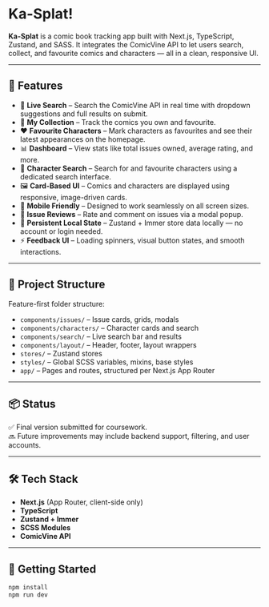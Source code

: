 # Ka-Splat!

**Ka-Splat** is a comic book tracking app built with Next.js, TypeScript, Zustand, and SASS. It integrates the ComicVine API to let users search, collect, and favourite comics and characters — all in a clean, responsive UI.

---

## 🚀 Features

- 🔎 **Live Search** – Search the ComicVine API in real time with dropdown suggestions and full results on submit.
- 📁 **My Collection** – Track the comics you own and favourite.
- ❤️ **Favourite Characters** – Mark characters as favourites and see their latest appearances on the homepage.
- 📊 **Dashboard** – View stats like total issues owned, average rating, and more.
- 👤 **Character Search** – Search for and favourite characters using a dedicated search interface.
- 🖼️ **Card-Based UI** – Comics and characters are displayed using responsive, image-driven cards.
- 📱 **Mobile Friendly** – Designed to work seamlessly on all screen sizes.
- 🧾 **Issue Reviews** – Rate and comment on issues via a modal popup.
- 🧠 **Persistent Local State** – Zustand + Immer store data locally — no account or login needed.
- ⚡ **Feedback UI** – Loading spinners, visual button states, and smooth interactions.

---

## 🧭 Project Structure

Feature-first folder structure:

- `components/issues/` – Issue cards, grids, modals
- `components/characters/` – Character cards and search
- `components/search/` – Live search bar and results
- `components/layout/` – Header, footer, layout wrappers
- `stores/` – Zustand stores
- `styles/` – Global SCSS variables, mixins, base styles
- `app/` – Pages and routes, structured per Next.js App Router

---

## 📦 Status

✅ Final version submitted for coursework.  
🔜 Future improvements may include backend support, filtering, and user accounts.

---

## 🛠 Tech Stack

- **Next.js** (App Router, client-side only)
- **TypeScript**
- **Zustand + Immer**
- **SCSS Modules**
- **ComicVine API**

---

## 🧪 Getting Started

```bash
npm install
npm run dev

```
